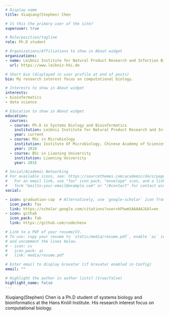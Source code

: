 ```yaml
---
# Display name
title: Xiuqiang(Stephen) Chen

# Is this the primary user of the site?
superuser: true

# Role/position/tagline
role: Ph.D student

# Organizations/Affiliations to show in About widget
organizations:
- name: Leibniz Institute for Natural Product Research and Infection Biology:Hans Knöll Institute 
  url: https://www.leibniz-hki.de

# Short bio (displayed in user profile at end of posts)
bio: My research interest focus on computational biology.

# Interests to show in About widget
interests:
- bioinformatics
- data science

# Education to show in About widget
education:
  courses:
  - course: Ph.D in Systems Biology and Bioinformatics
    institution: Leibniz Institute for Natural Product Research and Infection Biology:Hans Knöll Institute 
    year: current
  - course: MSc in Microbiology
    institution: Institute Of Microbiology, Chinese Academy of Sciences
    year: 2018
  - course: BSc in Liaoning University
    institution: Liaoning University
    year: 2015

# Social/Academic Networking
# For available icons, see: https://sourcethemes.com/academic/docs/page-builder/#icons
#   For an email link, use "fas" icon pack, "envelope" icon, and a link in the
#   form "mailto:your-email@example.com" or "/#contact" for contact widget.
social:

- icon: graduation-cap  # Alternatively, use `google-scholar` icon from `ai` icon pack
  icon_pack: fas
  link: https://scholar.google.com/citations?user=hFhwm5AAAAAJ&hl=en
- icon: github
  icon_pack: fab
  link: https://github.com/codechenx

# Link to a PDF of your resume/CV.
# To use: copy your resume to `static/media/resume.pdf`, enable `ai` icons in `params.toml`, 
# and uncomment the lines below.
# - icon: cv
#   icon_pack: ai
#   link: media/resume.pdf

# Enter email to display Gravatar (if Gravatar enabled in Config)
email: ""

# Highlight the author in author lists? (true/false)
highlight_name: false
---
```


Xiuqiang(Stephen) Chen is a Ph.D student of systems biology and bioinformatics at the Hans Knöll Institute. His research interest focus on computational biology.
